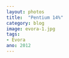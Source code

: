 ```yaml
---
layout: photos
title:  "Pentium 14%"
category: blog
image: evora-1.jpg
tags:
- Évora
ano: 2012
---
```




